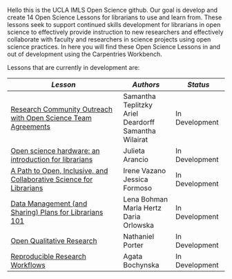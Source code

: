 Hello this is the UCLA IMLS Open Science github. Our goal is develop and create 14 Open Science Lessons for librarians to use and learn from. 
These lessons seek to support continued skills development for librarians in open science to effectively provide instruction to new researchers 
and effectively collaborate with faculty and researchers in science projects using open science practices. In here you will find these Open Science Lessons in and out of development using the Carpentries Workbench.

Lessons that are currently in development are:

| ***Lesson*** | ***Authors*** | ***Status*** |
| ---------- | ----------- | ---------- |
| [Research Community Outreach with Open Science Team Agreements](https://github.com/ucla-imls-open-sci/TeamAgreements) | Samantha Teplitzky <br/> Ariel Deardorff <br/> Samantha Wilairat | In Development |
| [Open science hardware: an introduction for librarians](https://github.com/ucla-imls-open-sci) | Julieta Arancio | In Development |
| [A Path to Open, Inclusive, and Collaborative Science for Librarians](https://github.com/ucla-imls-open-sci/collaborative-science-for-librarians) | Irene Vazano <br/> Jessica Formoso | In Development |
| [Data Management (and Sharing) Plans for Librarians 101](https://github.com/ucla-imls-open-sci/dmp101) | Lena Bohman <br/> Marla Hertz <br/> Daria Orlowska | In Development |
| [Open Qualitative Research](https://github.com/ucla-imls-open-sci/open-qualitative-research) | Nathaniel Porter | In Development |
| [Reproducible Research Workflows](https://github.com/ucla-imls-open-sci/reproducible-workflows) | Agata Bochynska | In Development |



